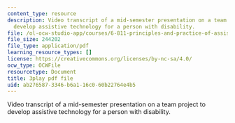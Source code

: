 ```yaml
---
content_type: resource
description: Video transcript of a mid-semester presentation on a team project to
  develop assistive technology for a person with disability.
file: /ol-ocw-studio-app/courses/6-811-principles-and-practice-of-assistive-technology-fall-2014/ab2765873346b6a116c060b22764e4b5_EWjWv1YBB7A.pdf
file_size: 244202
file_type: application/pdf
learning_resource_types: []
license: https://creativecommons.org/licenses/by-nc-sa/4.0/
ocw_type: OCWFile
resourcetype: Document
title: 3play pdf file
uid: ab276587-3346-b6a1-16c0-60b22764e4b5
---
```

Video transcript of a mid-semester presentation on a team project to develop assistive technology for a person with disability.
